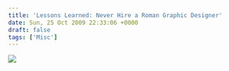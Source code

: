 ```yaml
---
title: 'Lessons Learned: Never Hire a Roman Graphic Designer'
date: Sun, 25 Oct 2009 22:33:06 +0000
draft: false
tags: ['Misc']
---
```


![](/img/lessongs-learned.jpg)